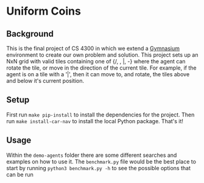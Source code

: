 # Uniform Coins

## Background
This is the final project of CS 4300 in which we extend a [Gymnasium](https://gymnasium.farama.org/)  environment to create our own problem and solution.
 This project sets up an NxN grid with valid tiles containing one of {/, \, |, -} where the agent can rotate the tile, or move in the direction of the current tile. For example, if the agent is on a tile with a '|', then it can move to, and rotate, the tiles above and below it's current position.

## Setup
First run `make pip-install` to install the dependencies for the project. Then run `make install-car-nav` to install the local Python package. That's it!

## Usage
Within the `demo-agents` folder there are some different searches and examples on how to use it. The `benchmark.py` file would be the best place to start by running `python3 benchmark.py -h` to see the possible options that can be run


